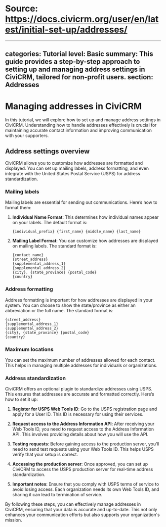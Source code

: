 # Source: https://docs.civicrm.org/user/en/latest/initial-set-up/addresses/

---
categories: Tutorial
level: Basic
summary: This guide provides a step-by-step approach to setting up and managing address settings in CiviCRM, tailored for non-profit users.
section: Addresses
---

# Managing addresses in CiviCRM

In this tutorial, we will explore how to set up and manage address settings in CiviCRM. Understanding how to handle addresses effectively is crucial for maintaining accurate contact information and improving communication with your supporters.

## Address settings overview

CiviCRM allows you to customize how addresses are formatted and displayed. You can set up mailing labels, address formatting, and even integrate with the United States Postal Service (USPS) for address standardization.

### Mailing labels

Mailing labels are essential for sending out communications. Here’s how to format them:

1. **Individual Name Format**: This determines how individual names appear on your labels. The default format is:
   ```
   {individual_prefix} {first_name} {middle_name} {last_name}
   ```

2. **Mailing Label Format**: You can customize how addresses are displayed on mailing labels. The standard format is:
   ```
   {contact_name}
   {street_address}
   {supplemental_address_1}
   {supplemental_address_2}
   {city}, {state_province} {postal_code}
   {country}
   ```

### Address formatting

Address formatting is important for how addresses are displayed in your system. You can choose to show the state/province as either an abbreviation or the full name. The standard format is:
```
{street_address}
{supplemental_address_1}
{supplemental_address_2}
{city}, {state_province} {postal_code}
{country}
```

### Maximum locations

You can set the maximum number of addresses allowed for each contact. This helps in managing multiple addresses for individuals or organizations.

### Address standardization

CiviCRM offers an optional plugin to standardize addresses using USPS. This ensures that addresses are accurate and formatted correctly. Here’s how to set it up:

1. **Register for USPS Web Tools ID**: Go to the USPS registration page and apply for a User ID. This ID is necessary for using their services.

2. **Request access to the Address Information API**: After receiving your Web Tools ID, you need to request access to the Address Information API. This involves providing details about how you will use the API.

3. **Testing requests**: Before gaining access to the production server, you’ll need to send test requests using your Web Tools ID. This helps USPS verify that your setup is correct.

4. **Accessing the production server**: Once approved, you can set up CiviCRM to access the USPS production server for real-time address standardization.

5. **Important notes**: Ensure that you comply with USPS terms of service to avoid losing access. Each organization needs its own Web Tools ID, and sharing it can lead to termination of service.

By following these steps, you can effectively manage addresses in CiviCRM, ensuring that your data is accurate and up-to-date. This not only enhances your communication efforts but also supports your organization's mission.